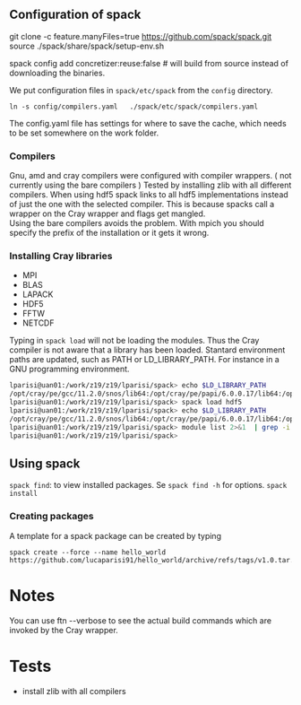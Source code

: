 ## Configuration of spack

git clone -c feature.manyFiles=true https://github.com/spack/spack.git
source ./spack/share/spack/setup-env.sh

spack config add concretizer:reuse:false # will build from source instead of downloading the binaries.

We put configuration files in `spack/etc/spack` from the `config` directory.

```
ln -s config/compilers.yaml   ./spack/etc/spack/compilers.yaml
```

The config.yaml file has settings for where to save the cache, which needs to be set somewhere on the work folder. 

### Compilers

Gnu, amd and cray compilers were configured with compiler wrappers. ( not currently using the bare compilers )
Tested by installing zlib with all different compilers.
When using hdf5 spack links to all hdf5 implementations instead of just the one with the selected compiler. This is because spacks call a wrapper on the Cray wrapper and flags get mangled.  
Using the bare compilers avoids the problem. With mpich you should specify the prefix of the installation or it gets it wrong.


### Installing Cray libraries
- MPI
- BLAS 
- LAPACK
- HDF5
- FFTW
- NETCDF

Typing in `spack load` will not be loading the modules. Thus the Cray compiler is not aware that a library has been loaded. Stantard environment paths are updated, such as PATH or LD_LIBRARY_PATH. 
For instance in a GNU programming environment.

```bash
lparisi@uan01:/work/z19/z19/lparisi/spack> echo $LD_LIBRARY_PATH
/opt/cray/pe/gcc/11.2.0/snos/lib64:/opt/cray/pe/papi/6.0.0.17/lib64:/opt/cray/libfabric/1.12.1.2.2.0.0/lib64
lparisi@uan01:/work/z19/z19/lparisi/spack> spack load hdf5
lparisi@uan01:/work/z19/z19/lparisi/spack> echo $LD_LIBRARY_PATH
/opt/cray/pe/gcc/11.2.0/snos/lib64:/opt/cray/pe/papi/6.0.0.17/lib64:/opt/cray/libfabric/1.12.1.2.2.0.0/lib64:/opt/cray/pe/hdf5-parallel/1.12.2.1/gnu/9.1/lib
lparisi@uan01:/work/z19/z19/lparisi/spack> module list 2>&1  | grep -i --color hdf5
lparisi@uan01:/work/z19/z19/lparisi/spack> 
```

## Using spack

`spack find`:  to view installed packages. Se `spack find -h` for options.
`spack install` 

### Creating packages

A template for a spack package can be created by typing
```
spack create --force --name hello_world https://github.com/lucaparisi91/hello_world/archive/refs/tags/v1.0.tar.gz
```


# Notes

You can use ftn --verbose to see the actual build commands which are invoked by the Cray wrapper.

# Tests

- install zlib with all compilers